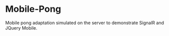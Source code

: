 # Mobile-Pong
Mobile pong adaptation simulated on the server to demonstrate SignalR and JQuery Mobile.
